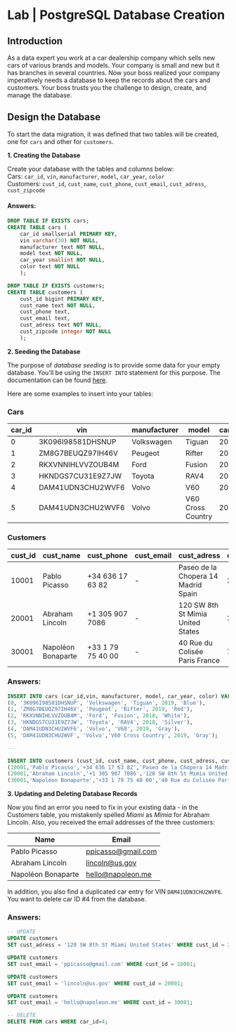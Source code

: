 # Lab | PostgreSQL Database Creation

## Introduction
As a data expert you work at a car dealership company which sells new cars of various brands and models. 
Your company is small and new but it has branches in several countries. 
Now your boss realized your company imperatively needs a database to keep the records about the cars and customers.
Your boss trusts you the challenge to design, create, and manage the database.

## Design the Database
To start the data migration, it was defined that two tables will be created, one for  `cars` and other for `customers`.

**1. Creating the Database**

Create your database with the tables and columns below:  
Cars: `car_id`, `vin`, `manufacturer`, `model`, `car_year`, `color`  
Customers: `cust_id`, `cust_name`, `cust_phone`, `cust_email`, `cust_adress`, `cust_zipcode`

#### Answers:  
```sql
DROP TABLE IF EXISTS cars;
CREATE TABLE cars (
	car_id smallserial PRIMARY KEY,
	vin varchar(30) NOT NULL,
	manufacturer text NOT NULL,
	model text NOT NULL,
	car_year smallint NOT NULL,
	color text NOT NULL
	);

DROP TABLE IF EXISTS customers;
CREATE TABLE customers (
	cust_id bigint PRIMARY KEY,
	cust_name text NOT NULL,
	cust_phone text,
	cust_email text,
	cust_adress text NOT NULL,
	cust_zipcode integer NOT NULL
	);
```


**2. Seeding the Database**

The purpose of *database seeding* is to provide some data for your empty database.
You'll be using the `INSERT INTO` statement for this purpose. The documentation can be found [here](https://www.postgresql.org/docs/12/sql-insert.html).

Here are some examples to insert into your tables:

### Cars

| car_id | vin | manufacturer | model | car_year | color |
| --- | --- | --- | --- | --- | --- |
| 0 | 3K096I98581DHSNUP | Volkswagen | Tiguan | 2019 | Blue |
| 1 | ZM8G7BEUQZ97IH46V | Peugeot | Rifter | 2019 | Red |
| 2 | RKXVNNIHLVVZOUB4M | Ford | Fusion | 2018 | White |
| 3 | HKNDGS7CU31E9Z7JW | Toyota | RAV4 | 2018 | Silver |
| 4 | DAM41UDN3CHU2WVF6 | Volvo | V60 | 2019 | Gray |
| 5 | DAM41UDN3CHU2WVF6 | Volvo | V60 Cross Country | 2019 | Gray |

### Customers

| cust_id | cust_name | cust_phone | cust_email | cust_adress | cust_zipcode |
| --- | --- | --- | --- | --- | --- |
| 10001 | Pablo Picasso | +34 636 17 63 82 | - | Paseo de la Chopera 14 Madrid Spain | 28045 |
| 20001 | Abraham Lincoln | +1 305 907 7086 | - | 120 SW 8th St Mimia United States | 33130 |
| 30001 | Napoléon Bonaparte | +33 1 79 75 40 00 | - | 40 Rue du Colisée Paris France | 75008 |



### Answers: 
```sql
INSERT INTO cars (car_id,vin, manufacturer, model, car_year, color) VALUES 
(0, '3K096I98581DHSNUP', 'Volkswagen', 'Tiguan', 2019, 'Blue'),
(1, 'ZM8G7BEUQZ97IH46V', 'Peugeot', 'Rifter', 2019, 'Red'),
(2, 'RKXVNNIHLVVZOUB4M', 'Ford', 'Fusion', 2018, 'White'),
(3, 'HKNDGS7CU31E9Z7JW', 'Toyota', 'RAV4', 2018, 'Silver'),
(4, 'DAM41UDN3CHU2WVF6', 'Volvo', 'V60', 2019, 'Gray'),
(5, 'DAM41UDN3CHU2WVF', 'Volvo','V60 Cross Country', 2019, 'Gray');

--

INSERT INTO customers (cust_id, cust_name, cust_phone, cust_adress, cust_zipcode) VALUES 
(10001,'Pablo Picasso','+34 636 17 63 82','Paseo de la Chopera 14 Madrid Spain', 28045),
(20001,'Abraham Lincoln','+1 305 907 7086','120 SW 8th St Mimia United States', 33130),
(30001,'Napoléon Bonaparte','+33 1 79 75 40 00','40 Rue du Colisée Paris France', 75008);
```


**3. Updating and Deleting Database Records** 
 
Now you find an error you need to fix in your existing data - in the Customers table, you mistakenly spelled *Miami* as *Mimia* for Abraham Lincoln. Also, you received the email addresses of the three customers:

| Name | Email |
| --- | ---|
| Pablo Picasso | ppicasso@gmail.com |
| Abraham Lincoln | lincoln@us.gov |
| Napoléon Bonaparte | hello@napoleon.me |

In addition, you also find a duplicated car entry for VIN `DAM41UDN3CHU2WVF6`.   
You want to delete car ID #4 from the database. 

### Answers:
```sql
-- UPDATE
UPDATE customers
SET cust_adress = '120 SW 8th St Miami United States' WHERE cust_id = 20001;

UPDATE customers
SET cust_email = 'ppicasso@gmail.com' WHERE cust_id = 10001;

UPDATE customers
SET cust_email = 'lincoln@us.gov' WHERE cust_id = 20001;

UPDATE customers
SET cust_email = 'hello@napoleon.me' WHERE cust_id = 30001;

-- DELETE
DELETE FROM cars WHERE car_id=4; 
```
